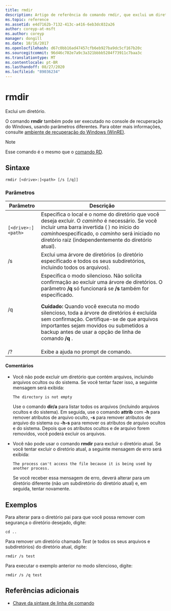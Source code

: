 ```yaml
---
title: rmdir
description: Artigo de referência do comando rmdir, que exclui um diretório.
ms.topic: reference
ms.assetid: e4d7162b-7132-413c-a416-6eb3dc032a26
author: coreyp-at-msft
ms.author: coreyp
manager: dongill
ms.date: 10/16/2017
ms.openlocfilehash: d67c0bb16ad47457cfb6eb927ba9dc5cf167b20c
ms.sourcegitcommit: 96d46c702e7a9c3a321bbbb5284f73911c7baa3c
ms.translationtype: MT
ms.contentlocale: pt-BR
ms.lasthandoff: 08/27/2020
ms.locfileid: "89036234"
---
```

# <a name="rmdir"></a>rmdir

Exclui um diretório.

O comando **rmdir** também pode ser executado no console de recuperação do Windows, usando parâmetros diferentes. Para obter mais informações, consulte [ambiente de recuperação do Windows (WinRE)](/windows-hardware/manufacture/desktop/windows-recovery-environment--windows-re--technical-reference).

> [!NOTE]
> Esse comando é o mesmo que o [comando RD](rd.md).

## <a name="syntax"></a>Sintaxe

```
rmdir [<drive>:]<path> [/s [/q]]
```

### <a name="parameters"></a>Parâmetros

| Parâmetro | Descrição |
|--|--|
| `[<drive>:]<path>` | Especifica o local e o nome do diretório que você deseja excluir. O *caminho* é necessário. Se você incluir uma barra invertida ( \) no início do *caminho*especificado, o *caminho* será iniciado no diretório raiz (independentemente do diretório atual). |
| /s | Exclui uma árvore de diretórios (o diretório especificado e todos os seus subdiretórios, incluindo todos os arquivos). |
| /q | Especifica o modo silencioso. Não solicita confirmação ao excluir uma árvore de diretórios. O parâmetro **/q** só funcionará se **/s** também for especificado.<p>**Cuidado:** Quando você executa no modo silencioso, toda a árvore de diretórios é excluída sem confirmação. Certifique-se de que arquivos importantes sejam movidos ou submetidos a backup antes de usar a opção de linha de comando **/q** . |
| /? | Exibe a ajuda no prompt de comando. |

#### <a name="remarks"></a>Comentários

- Você não pode excluir um diretório que contém arquivos, incluindo arquivos ocultos ou do sistema. Se você tentar fazer isso, a seguinte mensagem será exibida:

    `The directory is not empty`

    Use o comando **dir/a** para listar todos os arquivos (incluindo arquivos ocultos e do sistema). Em seguida, use o comando **attrib** com **-h** para remover atributos de arquivo oculto, **-s** para remover atributos de arquivo do sistema ou **-h-s** para remover os atributos de arquivo ocultos e do sistema. Depois que os atributos ocultos e de arquivo forem removidos, você poderá excluir os arquivos.

- Você não pode usar o comando **rmdir** para excluir o diretório atual. Se você tentar excluir o diretório atual, a seguinte mensagem de erro será exibida:

    `The process can't access the file because it is being used by another process.`

    Se você receber essa mensagem de erro, deverá alterar para um diretório diferente (não um subdiretório do diretório atual) e, em seguida, tentar novamente.

## <a name="examples"></a>Exemplos

Para alterar para o diretório pai para que você possa remover com segurança o diretório desejado, digite:

```
cd ..
```

Para remover um diretório chamado *Test* (e todos os seus arquivos e subdiretórios) do diretório atual, digite:

```
rmdir /s test
```

Para executar o exemplo anterior no modo silencioso, digite:

```
rmdir /s /q test
```

## <a name="additional-references"></a>Referências adicionais

- [Chave da sintaxe de linha de comando](command-line-syntax-key.md)
